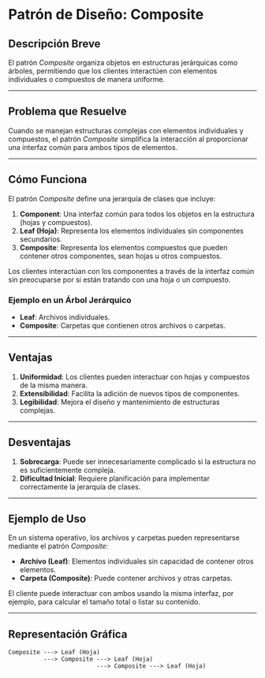 # Patrón de Diseño: Composite

## Descripción Breve
El patrón *Composite* organiza objetos en estructuras jerárquicas como árboles, permitiendo que los clientes interactúen con elementos individuales o compuestos de manera uniforme.

---

## Problema que Resuelve
Cuando se manejan estructuras complejas con elementos individuales y compuestos, el patrón *Composite* simplifica la interacción al proporcionar una interfaz común para ambos tipos de elementos.

---

## Cómo Funciona
El patrón *Composite* define una jerarquía de clases que incluye:

1. **Component**: Una interfaz común para todos los objetos en la estructura (hojas y compuestos).
2. **Leaf (Hoja)**: Representa los elementos individuales sin componentes secundarios.
3. **Composite**: Representa los elementos compuestos que pueden contener otros componentes, sean hojas u otros compuestos.

Los clientes interactúan con los componentes a través de la interfaz común sin preocuparse por si están tratando con una hoja o un compuesto.

### Ejemplo en un Árbol Jerárquico
- **Leaf**: Archivos individuales.
- **Composite**: Carpetas que contienen otros archivos o carpetas.

---

## Ventajas
1. **Uniformidad**: Los clientes pueden interactuar con hojas y compuestos de la misma manera.
2. **Extensibilidad**: Facilita la adición de nuevos tipos de componentes.
3. **Legibilidad**: Mejora el diseño y mantenimiento de estructuras complejas.

---

## Desventajas
1. **Sobrecarga**: Puede ser innecesariamente complicado si la estructura no es suficientemente compleja.
2. **Dificultad Inicial**: Requiere planificación para implementar correctamente la jerarquía de clases.

---

## Ejemplo de Uso
En un sistema operativo, los archivos y carpetas pueden representarse mediante el patrón *Composite*:

- **Archivo (Leaf)**: Elementos individuales sin capacidad de contener otros elementos.
- **Carpeta (Composite)**: Puede contener archivos y otras carpetas.

El cliente puede interactuar con ambos usando la misma interfaz, por ejemplo, para calcular el tamaño total o listar su contenido.

---

## Representación Gráfica
```plaintext
Composite ---> Leaf (Hoja)
          ---> Composite ---> Leaf (Hoja)
                         ---> Composite ---> Leaf (Hoja)
